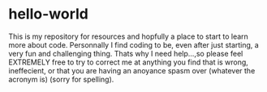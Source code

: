 # hello-world
This is my repository for resources and hopfully a place to start to learn more about code.
Personnally I find coding to be, even after just starting, a very fun and challenging thing. Thats why I need help...,so please feel EXTREMELY free to try to correct me at anything you find that is wrong, ineffecient, or that you are having an anoyance spasm over (whatever the acronym is) (sorry for spelling).
